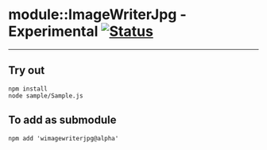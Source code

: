 
# module::ImageWriterJpg - Experimental [![Status](https://github.com/Wandalen/wImageWriterJpg/workflows/Test/badge.svg)](https://github.com/Wandalen/wImageWriterJpg/actions?query=workflow%3ATest)

___

## Try out
```
npm install
node sample/Sample.js
```

## To add as submodule
```
npm add 'wimagewriterjpg@alpha'
```

